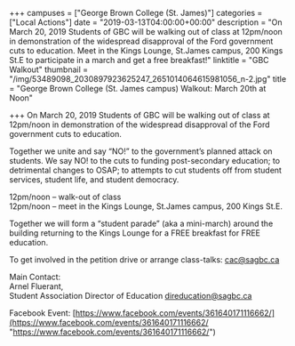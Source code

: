 +++
campuses = ["George Brown College (St. James)"]
categories = ["Local Actions"]
date = "2019-03-13T04:00:00+00:00"
description = "On March 20, 2019 Students of GBC will be walking out of class at 12pm/noon in demonstration of the widespread disapproval of the Ford government cuts to education. Meet in the Kings Lounge, St.James campus, 200 Kings St.E to participate in a march and get a free breakfast!"
linktitle = "GBC Walkout"
thumbnail = "/img/53489098_2030897923625247_2651014064615981056_n-2.jpg"
title = "George Brown College (St. James campus) Walkout: March 20th at Noon"

+++
On March 20, 2019 Students of GBC will be walking out of class at 12pm/noon in demonstration of the widespread disapproval of the Ford government cuts to education.   
  
Together we unite and say “NO!” to the government’s planned attack on students. We say NO! to the cuts to funding post-secondary education; to detrimental changes to OSAP; to attempts to cut students off from student services, student life, and student democracy.   
  
12pm/noon – walk-out of class  
12pm/noon – meet in the Kings Lounge, St.James campus, 200 Kings St.E.  
  
Together we will form a “student parade” (aka a mini-march) around the building returning to the Kings Lounge for a FREE breakfast for FREE education.

To get involved in the petition drive or arrange class-talks: cac@sagbc.ca  
   
Main Contact:   
Arnel Fluerant,   
Student Association Director of Education direducation@sagbc.ca

Facebook Event: [https://www.facebook.com/events/361640171116662/](https://www.facebook.com/events/361640171116662/ "https://www.facebook.com/events/361640171116662/")